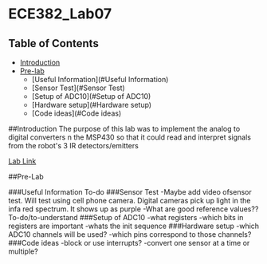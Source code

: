 ECE382_Lab07
============
## Table of Contents ##
- [Introduction](#introduction)
- [Pre-lab](#Pre-lab)
    - [Useful Information](#Useful Information)
    - [Sensor Test](#Sensor Test)
    - [Setup of ADC10](#Setup of ADC10)
    - [Hardware setup](#Hardware setup)
    - [Code ideas](#Code ideas)

##Introduction
The purpose of this lab was to implement the analog to digital converters n the MSP430 so that it could read and interpret signals from the robot's 3 IR detectors/emitters

[Lab Link](http://ece382.com/labs/lab7/)

##Pre-Lab

###Useful Information
To-do
###Sensor Test
-Maybe add video ofsensor test. Will test using cell phone camera. Digital cameras pick up light in the infa red spectrum. It shows up as purple
-What are good reference values?? To-do/to-understand
###Setup of ADC10
-what registers
-which bits in registers are important
-whats the init sequence
###Hardware setup
-which ADC10 channels will be used?
-which pins correspond to those channels?
###Code ideas
-block or use interrupts?
-convert one sensor at a time or multiple?
